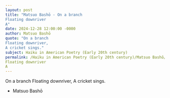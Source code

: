```yaml
---
layout: post
title: "Matsuo Bashō - On a branch 
Floating downriver 
A"
date: 2024-12-28 12:00:00 -0000
author: Matsuo Bashō
quote: "On a branch 
Floating downriver, 
A cricket sings."
subject: Haiku in American Poetry (Early 20th century)
permalink: /Haiku in American Poetry (Early 20th century)/Matsuo Bashō/Matsuo Bashō - On a branch 
Floating downriver 
A
---
```


On a branch 
Floating downriver, 
A cricket sings.

- Matsuo Bashō
